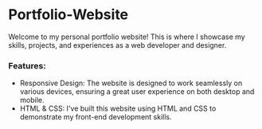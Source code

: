# Portfolio-Website

Welcome to my personal portfolio website! This is where I showcase my skills, projects, and experiences as a web developer and designer.

### Features:
* Responsive Design: The website is designed to work seamlessly on various devices, ensuring a great user experience on both desktop and mobile.
* HTML & CSS: I've built this website using HTML and CSS to demonstrate my front-end development skills.
